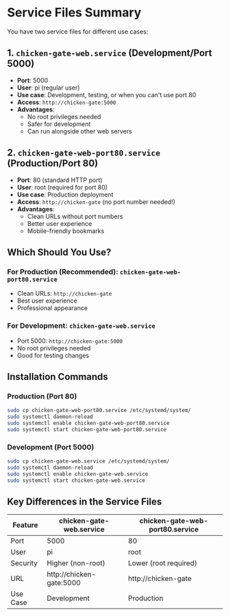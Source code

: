 # Service Files Summary

You have two service files for different use cases:

## 1. `chicken-gate-web.service` (Development/Port 5000)

- **Port**: 5000
- **User**: pi (regular user)
- **Use case**: Development, testing, or when you can't use port 80
- **Access**: `http://chicken-gate:5000`
- **Advantages**:
  - No root privileges needed
  - Safer for development
  - Can run alongside other web servers

## 2. `chicken-gate-web-port80.service` (Production/Port 80)

- **Port**: 80 (standard HTTP port)
- **User**: root (required for port 80)
- **Use case**: Production deployment
- **Access**: `http://chicken-gate` (no port number needed!)
- **Advantages**:
  - Clean URLs without port numbers
  - Better user experience
  - Mobile-friendly bookmarks

## Which Should You Use?

### For Production (Recommended): `chicken-gate-web-port80.service`

- Clean URLs: `http://chicken-gate`
- Best user experience
- Professional appearance

### For Development: `chicken-gate-web.service`

- Port 5000: `http://chicken-gate:5000`
- No root privileges needed
- Good for testing changes

## Installation Commands

### Production (Port 80)

```bash
sudo cp chicken-gate-web-port80.service /etc/systemd/system/
sudo systemctl daemon-reload
sudo systemctl enable chicken-gate-web-port80.service
sudo systemctl start chicken-gate-web-port80.service
```

### Development (Port 5000)

```bash
sudo cp chicken-gate-web.service /etc/systemd/system/
sudo systemctl daemon-reload
sudo systemctl enable chicken-gate-web.service
sudo systemctl start chicken-gate-web.service
```

## Key Differences in the Service Files

| Feature  | chicken-gate-web.service | chicken-gate-web-port80.service |
| -------- | ------------------------ | ------------------------------- |
| Port     | 5000                     | 80                              |
| User     | pi                       | root                            |
| Security | Higher (non-root)        | Lower (root required)           |
| URL      | http://chicken-gate:5000 | http://chicken-gate             |
| Use Case | Development              | Production                      |
